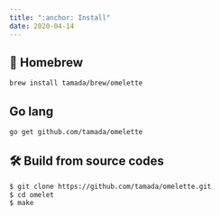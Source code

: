 ```yaml
---
title: ":anchor: Install"
date: 2020-04-14
---
```


## :beer: Homebrew

```sh
brew install tamada/brew/omelette
```

## Go lang

```sh
go get github.com/tamada/omelette
```

## :hammer_and_wrench: Build from source codes

```sh
$ git clone https://github.com/tamada/omelette.git
$ cd omelet
$ make
```
